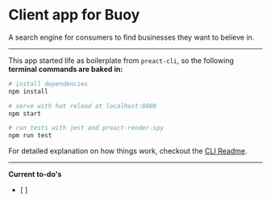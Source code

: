 # Client app for Buoy
A search engine for consumers to find businesses they want to believe in.

----
This app started life as boilerplate from `preact-cli`, so the following **terminal commands are baked in:**
``` bash
# install dependencies
npm install

# serve with hot reload at localhost:8080
npm start

# run tests with jest and preact-render-spy 
npm run test
```

For detailed explanation on how things work, checkout the [CLI Readme](https://github.com/developit/preact-cli/blob/master/README.md).

----
**Current to-do's**
 - [ ] 

<!--stackedit_data:
eyJoaXN0b3J5IjpbMTc2NjU5Nzk3Nl19
-->